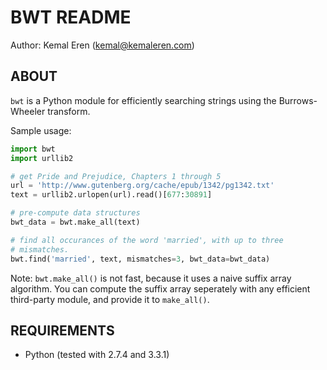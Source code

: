 BWT README
============
Author: Kemal Eren (kemal@kemaleren.com)

ABOUT
-----

`bwt` is a Python module for efficiently searching strings using the
Burrows-Wheeler transform.

Sample usage:

```python
import bwt
import urllib2

# get Pride and Prejudice, Chapters 1 through 5
url = 'http://www.gutenberg.org/cache/epub/1342/pg1342.txt'
text = urllib2.urlopen(url).read()[677:30891]

# pre-compute data structures
bwt_data = bwt.make_all(text)

# find all occurances of the word 'married', with up to three
# mismatches.
bwt.find('married', text, mismatches=3, bwt_data=bwt_data)
```

Note: `bwt.make_all()` is not fast, because it uses a naive suffix
array algorithm. You can compute the suffix array seperately with any
efficient third-party module, and provide it to `make_all()`.


REQUIREMENTS
------------

* Python (tested with 2.7.4 and 3.3.1)
